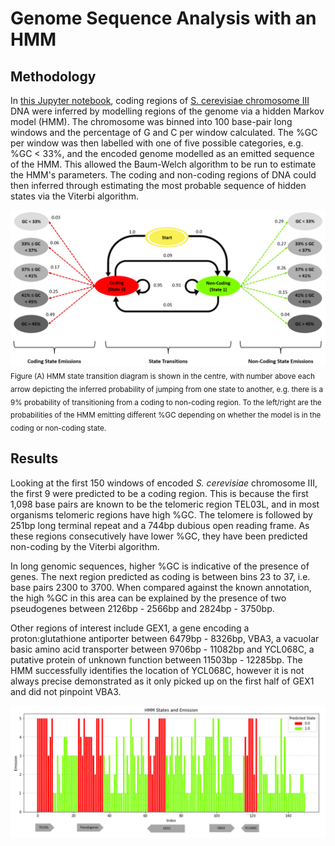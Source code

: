 # Genome Sequence Analysis with an HMM
## Methodology
In <a href="https://github.com/TomMakesThings/Genome-Sequence-Analysis-HMM/blob/main/GSA.ipynb">this Jupyter notebook</a>, coding regions of <a href="https://www.ncbi.nlm.nih.gov/genome/gdv/browser/genome/?id=GCF_000146045.2">S. cerevisiae chromosome III</a> DNA were inferred by modelling regions of the genome via a hidden Markov model (HMM). The chromosome was binned into 100 base-pair long windows and the percentage of G and C per window calculated. The %GC per window was then labelled with one of five possible categories, e.g. %GC < 33%, and the encoded genome modelled as an emitted sequence of the HMM. This allowed the Baum-Welch algorithm to be run to estimate the HMM's parameters. The coding and non-coding regions of DNA could then inferred through estimating the most probable sequence of hidden states via the Viterbi algorithm.

<img src="https://github.com/TomMakesThings/Genome-Sequence-Analysis-HMM/blob/assets/HMM-State-Diagram.png">
<sub>Figure (A) HMM state transition diagram is shown in the centre, with number above each arrow depicting the inferred probability of jumping from one state to another, e.g. there is a 9% probability of transitioning from a coding to non-coding region. To the left/right are the probabilities of the HMM emitting different %GC depending on whether the model is in the coding or non-coding state.</sub>

## Results
Looking at the first 150 windows of encoded *S. cerevisiae* chromosome III, the first 9 were predicted to be a coding region. This is because the first 1,098 base pairs are known to be the telomeric region TEL03L, and in most organisms telomeric regions have high %GC. The telomere is followed by 251bp long terminal repeat and a 744bp dubious open reading frame. As these regions consecutively have lower %GC, they have been predicted non-coding by the Viterbi algorithm.

In long genomic sequences, higher %GC is indicative of the presence of genes. The next region predicted as coding is between bins 23 to 37, i.e. base pairs 2300 to 3700. When compared against the known annotation, the high %GC in this area can be explained by the presence of two pseudogenes between 2126bp - 2566bp and 2824bp - 3750bp.

Other regions of interest include GEX1, a gene encoding a proton:glutathione antiporter between 6479bp - 8326bp, VBA3, a vacuolar basic amino acid transporter between 9706bp - 11082bp and YCL068C, a putative protein of unknown function between 11503bp - 12285bp. The HMM successfully identifies the location of YCL068C, however it is not always precise demonstrated as it only picked up on the first half of GEX1 and did not pinpoint VBA3.

<img src="https://github.com/TomMakesThings/Genome-Sequence-Analysis-HMM/blob/assets/Annotated-Chromosome-Emission.png">
